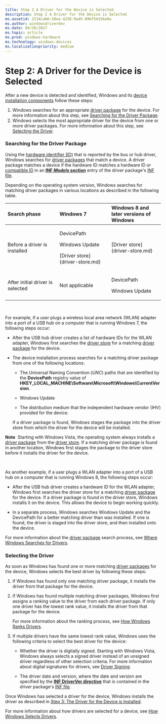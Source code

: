 ```yaml
---
title: Step 2 A Driver for the Device is Selected
description: Step 2 A Driver for the Device is Selected
ms.assetid: 2134cab6-58ea-4258-9a45-09bf54156e0a
ms.author: windowsdriverdev
ms.date: 04/20/2017
ms.topic: article
ms.prod: windows-hardware
ms.technology: windows-devices
ms.localizationpriority: medium
---
```


# Step 2: A Driver for the Device is Selected


After a new device is detected and identified, Windows and its [device installation components](https://msdn.microsoft.com/library/windows/hardware/ff541277) follow these steps:

1.  Windows searches for an appropriate [driver package](driver-packages.md) for the device. For more information about this step, see [Searching for the Driver Package](#searching-for-the-driver).
2.  Windows selects the most appropriate driver for the device from one or more driver packages. For more information about this step, see [Selecting the Driver](#selecting-the-driver).

### <a href="" id="searching-for-the-driver"></a>Searching for the Driver Package

Using the [hardware identifier (ID)](hardware-ids.md) that is reported by the bus or hub driver, Windows searches for [driver packages](driver-packages.md) that match a device. A driver package matches a device if the hardware ID matches a hardware ID or [compatible ID](compatible-ids.md) in an [**INF *Models* section**](inf-models-section.md) entry of the driver package's [INF file](inf-files.md).

Depending on the operating system version, Windows searches for matching driver packages in various locations as described in the following table.

<table>
<colgroup>
<col width="33%" />
<col width="33%" />
<col width="33%" />
</colgroup>
<thead>
<tr class="header">
<th align="left">Search phase</th>
<th align="left">Windows 7</th>
<th align="left">Windows 8 and later versions of Windows</th>
</tr>
</thead>
<tbody>
<tr class="odd">
<td align="left">Before a driver is installed</td>
<td align="left"><p>DevicePath</p>
<p>Windows Update</p>
<p>[Driver store](driver-store.md)</p></td>
<td align="left">[Driver store](driver-store.md)</td>
</tr>
<tr class="even">
<td align="left">After initial driver is selected</td>
<td align="left"><p>Not applicable</p></td>
<td align="left"><p>DevicePath</p>
<p>Windows Update</p></td>
</tr>
</tbody>
</table>

 

For example, if a user plugs a wireless local area network (WLAN) adapter into a port of a USB hub on a computer that is running Windows 7, the following steps occur:

-   After the USB hub driver creates a list of hardware IDs for the WLAN adapter, Windows first searches the [driver store](driver-store.md) for a matching [driver package](driver-packages.md) for the device.

-   The device installation process searches for a matching driver package from one of the following locations:

    -   The Universal Naming Convention (*UNC*) paths that are identified by the **DevicePath** registry value of **HKEY_LOCAL_MACHINE\\Software\\Microsoft\\Windows\\CurrentVersion**.

    -   Windows Update

    -   The distribution medium that the independent hardware vendor (IHV) provided for the device.

    If a driver package is found, Windows stages the package into the driver store from which the driver for the device will be installed.

**Note**  Starting with Windows Vista, the operating system always installs a [driver package](driver-packages.md) from the [driver store](driver-store.md). If a matching driver package is found in another location, Windows first stages the package to the driver store before it installs the driver for the device.

 

As another example, if a user plugs a WLAN adapter into a port of a USB hub on a computer that is running Windows 8, the following steps occur:

-   After the USB hub driver creates a hardware ID for the WLAN adapter, Windows first searches the driver store for a matching [driver package](driver-packages.md) for the device. If a driver package is found in the driver store, Windows installs it on the device. This allows the device to begin working quickly.

-   In a separate process, Windows searches Windows Update and the DevicePath for a better matching driver than was installed. If one is found, the driver is staged into the driver store, and then installed onto the device.

For more information about the [driver package](driver-packages.md) search process, see [Where Windows Searches for Drivers](where-setup-searches-for-drivers.md).

### Selecting the Driver

As soon as Windows has found one or more matching [driver packages](driver-packages.md) for the device, Windows selects the best driver by following these steps:

1.  If Windows has found only one matching driver package, it installs the driver from that package for the device.

2.  If Windows has found multiple matching driver packages, Windows first assigns a ranking value to the driver from each driver package. If only one driver has the lowest rank value, it installs the driver from that package for the device.

    For more information about the ranking process, see [How Windows Ranks Drivers](how-setup-ranks-drivers.md).

3.  If multiple drivers have the same lowest rank value, Windows uses the following criteria to select the best driver for the device:

    -   Whether the driver is digitally signed. Starting with Windows Vista, Windows always selects a signed driver instead of an unsigned driver regardless of other selection criteria. For more information about digital signatures for drivers, see [Driver Signing](driver-signing.md).

    -   The driver date and version, where the date and version are specified by the [**INF DriverVer directive**](inf-driverver-directive.md) that is contained in the driver package's [INF file](inf-files.md).

Once Windows has selected a driver for the device, Windows installs the driver as described in [Step 3: The Driver for the Device is Installed](step-3--the-driver-for-the-device-is-installed.md).

For more information about how drivers are selected for a device, see [How Windows Selects Drivers](how-setup-selects-drivers.md).

 

 





